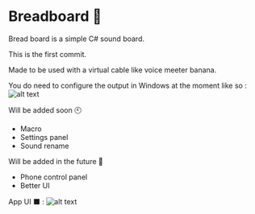 # Breadboard 🍞

Bread board is a simple C# sound board. 

This is the first commit.

Made to be used with a virtual cable like voice meeter banana.

You do need to configure the output in Windows at the moment like so : ![alt text](https://i.imgur.com/0Sby71b.png)

Will be added soon 🕙

- Macro
- Settings panel
- Sound rename

Will be added in the future 🔦

- Phone control panel
- Better UI

App UI ⬛ :
![alt text](https://i.imgur.com/Y8LkyNv.png)
